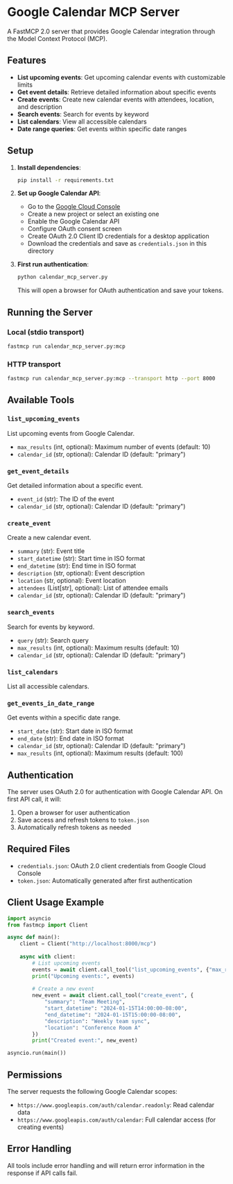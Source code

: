 # Google Calendar MCP Server

A FastMCP 2.0 server that provides Google Calendar integration through the Model Context Protocol (MCP).

## Features

- **List upcoming events**: Get upcoming calendar events with customizable limits
- **Get event details**: Retrieve detailed information about specific events
- **Create events**: Create new calendar events with attendees, location, and description
- **Search events**: Search for events by keyword
- **List calendars**: View all accessible calendars
- **Date range queries**: Get events within specific date ranges

## Setup

1. **Install dependencies**:
   ```bash
   pip install -r requirements.txt
   ```

2. **Set up Google Calendar API**:
   - Go to the [Google Cloud Console](https://console.cloud.google.com/)
   - Create a new project or select an existing one
   - Enable the Google Calendar API
   - Configure OAuth consent screen
   - Create OAuth 2.0 Client ID credentials for a desktop application
   - Download the credentials and save as `credentials.json` in this directory

3. **First run authentication**:
   ```bash
   python calendar_mcp_server.py
   ```
   This will open a browser for OAuth authentication and save your tokens.

## Running the Server

### Local (stdio transport)
```bash
fastmcp run calendar_mcp_server.py:mcp
```

### HTTP transport
```bash
fastmcp run calendar_mcp_server.py:mcp --transport http --port 8000
```

## Available Tools

### `list_upcoming_events`
List upcoming events from Google Calendar.
- `max_results` (int, optional): Maximum number of events (default: 10)
- `calendar_id` (str, optional): Calendar ID (default: "primary")

### `get_event_details`
Get detailed information about a specific event.
- `event_id` (str): The ID of the event
- `calendar_id` (str, optional): Calendar ID (default: "primary")

### `create_event`
Create a new calendar event.
- `summary` (str): Event title
- `start_datetime` (str): Start time in ISO format
- `end_datetime` (str): End time in ISO format
- `description` (str, optional): Event description
- `location` (str, optional): Event location
- `attendees` (List[str], optional): List of attendee emails
- `calendar_id` (str, optional): Calendar ID (default: "primary")

### `search_events`
Search for events by keyword.
- `query` (str): Search query
- `max_results` (int, optional): Maximum results (default: 10)
- `calendar_id` (str, optional): Calendar ID (default: "primary")

### `list_calendars`
List all accessible calendars.

### `get_events_in_date_range`
Get events within a specific date range.
- `start_date` (str): Start date in ISO format
- `end_date` (str): End date in ISO format
- `calendar_id` (str, optional): Calendar ID (default: "primary")
- `max_results` (int, optional): Maximum results (default: 100)

## Authentication

The server uses OAuth 2.0 for authentication with Google Calendar API. On first API call, it will:
1. Open a browser for user authentication
2. Save access and refresh tokens to `token.json`
3. Automatically refresh tokens as needed

## Required Files

- `credentials.json`: OAuth 2.0 client credentials from Google Cloud Console
- `token.json`: Automatically generated after first authentication

## Client Usage Example

```python
import asyncio
from fastmcp import Client

async def main():
    client = Client("http://localhost:8000/mcp")
    
    async with client:
        # List upcoming events
        events = await client.call_tool("list_upcoming_events", {"max_results": 5})
        print("Upcoming events:", events)
        
        # Create a new event
        new_event = await client.call_tool("create_event", {
            "summary": "Team Meeting",
            "start_datetime": "2024-01-15T14:00:00-08:00",
            "end_datetime": "2024-01-15T15:00:00-08:00",
            "description": "Weekly team sync",
            "location": "Conference Room A"
        })
        print("Created event:", new_event)

asyncio.run(main())
```

## Permissions

The server requests the following Google Calendar scopes:
- `https://www.googleapis.com/auth/calendar.readonly`: Read calendar data
- `https://www.googleapis.com/auth/calendar`: Full calendar access (for creating events)

## Error Handling

All tools include error handling and will return error information in the response if API calls fail.